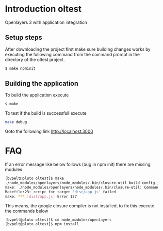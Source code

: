 # Introduction oltest
Openlayers 3 with application integration

## Setup steps
After downloading the project first make sure building changes works by executing the following command from the command prompt in the directory of the oltest project.

```bash
$ make npminit
```

## Building the application
To build the application execute
```bash
$ make
```
To test if the build is successfull execute
```bash
make debug
```
Goto the following link [http://localhost:3000](http://localhost:3000)
# FAQ
If an error message like below follows (bug in npm init) there are missing modules
```bash
[bvpelt@pluto oltest]$ make
./node_modules/openlayers/node_modules/.bin/closure-util build config.json ./dist/app.js
make: ./node_modules/openlayers/node_modules/.bin/closure-util: Command not found
Makefile:23: recipe for target 'dist/app.js' failed
make: *** [dist/app.js] Error 127
```

This means, the google closure compiler is not installed, to fix this execute the commands below
```bash
[bvpelt@pluto oltest]$ cd node_modules/openlayers
[bvpelt@pluto oltest]$ npm install
```

